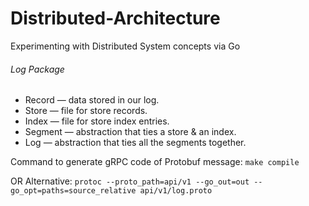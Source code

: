 # Distributed-Architecture
Experimenting with Distributed System concepts via Go

###### Log Package
* Record — data stored in our log.
* Store — file for store records.
* Index — file for store index entries.
* Segment — abstraction that ties a store & an index.
* Log — abstraction that ties all the segments together.

Command to generate gRPC code of Protobuf message:
`make compile`

OR Alternative:
`protoc --proto_path=api/v1 --go_out=out --go_opt=paths=source_relative api/v1/log.proto`